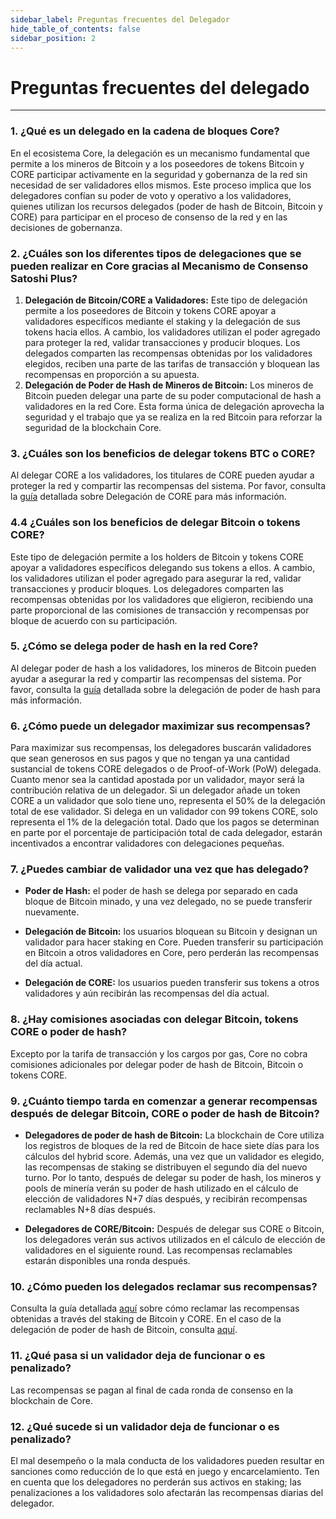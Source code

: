 ```yaml
---
sidebar_label: Preguntas frecuentes del Delegador
hide_table_of_contents: false
sidebar_position: 2
---
```


# Preguntas frecuentes del delegado

---

### 1. ¿Qué es un delegado en la cadena de bloques Core?

En el ecosistema Core, la delegación es un mecanismo fundamental que permite a los mineros de Bitcoin y a los poseedores de tokens Bitcoin y CORE participar activamente en la seguridad y gobernanza de la red sin necesidad de ser validadores ellos mismos. Este proceso implica que los delegadores confían su poder de voto y operativo a los validadores, quienes utilizan los recursos delegados (poder de hash de Bitcoin, Bitcoin y CORE) para participar en el proceso de consenso de la red y en las decisiones de gobernanza.

### 2. ¿Cuáles son los diferentes tipos de delegaciones que se pueden realizar en Core gracias al Mecanismo de Consenso Satoshi Plus?

1. **Delegación de Bitcoin/CORE a Validadores:** Este tipo de delegación permite a los poseedores de Bitcoin y tokens CORE apoyar a validadores específicos mediante el staking y la delegación de sus tokens hacia ellos. A cambio, los validadores utilizan el poder agregado para proteger la red, validar transacciones y producir bloques. Los delegados comparten las recompensas obtenidas por los validadores elegidos, reciben una parte de las tarifas de transacción y bloquean las recompensas en proporción a su apuesta.
2. **Delegación de Poder de Hash de Mineros de Bitcoin:** Los mineros de Bitcoin pueden delegar una parte de su poder computacional de hash a validadores en la red Core. Esta forma única de delegación aprovecha la seguridad y el trabajo que ya se realiza en la red Bitcoin para reforzar la seguridad de la blockchain Core.

### 3. ¿Cuáles son los beneficios de delegar tokens BTC o CORE?

Al delegar CORE a los validadores, los titulares de CORE pueden ayudar a proteger la red y compartir las recompensas del sistema. Por favor, consulta la [guía](../stake-and-delegate/CORE-staking.md) detallada sobre Delegación de CORE para más información.

### 4.4 ¿Cuáles son los beneficios de delegar Bitcoin o tokens CORE?

Este tipo de delegación permite a los holders de Bitcoin y tokens CORE apoyar a validadores específicos delegando sus tokens a ellos. A cambio, los validadores utilizan el poder agregado para asegurar la red, validar transacciones y producir bloques. Los delegadores comparten las recompensas obtenidas por los validadores que eligieron, recibiendo una parte proporcional de las comisiones de transacción y recompensas por bloque de acuerdo con su participación.

### 5. ¿Cómo se delega poder de hash en la red Core?

Al delegar poder de hash a los validadores, los mineros de Bitcoin pueden ayudar a asegurar la red y compartir las recompensas del sistema. Por favor, consulta la [guía](../stake-and-delegate/delegating-hash.md) detallada sobre la delegación de poder de hash para más información.

### 6. ¿Cómo puede un delegador maximizar sus recompensas?

Para maximizar sus recompensas, los delegadores buscarán validadores que sean generosos en sus pagos y que no tengan ya una cantidad sustancial de tokens CORE delegados o de Proof-of-Work (PoW) delegada. Cuanto menor sea la cantidad apostada por un validador, mayor será la contribución relativa de un delegador. Si un delegador añade un token CORE a un validador que solo tiene uno, representa el 50% de la delegación total de ese validador. Si delega en un validador con 99 tokens CORE, solo representa el 1% de la delegación total. Dado que los pagos se determinan en parte por el porcentaje de participación total de cada delegador, estarán incentivados a encontrar validadores con delegaciones pequeñas.

### 7. ¿Puedes cambiar de validador una vez que has delegado?

- **Poder de Hash:** el poder de hash se delega por separado en cada bloque de Bitcoin minado, y una vez delegado, no se puede transferir nuevamente.

- **Delegación de Bitcoin:** los usuarios bloquean su Bitcoin y designan un validador para hacer staking en Core. Pueden transferir su participación en Bitcoin a otros validadores en Core, pero perderán las recompensas del día actual.

- **Delegación de CORE:** los usuarios pueden transferir sus tokens a otros validadores y aún recibirán las recompensas del día actual.

### 8. ¿Hay comisiones asociadas con delegar Bitcoin, tokens CORE o poder de hash?

Excepto por la tarifa de transacción y los cargos por gas, Core no cobra comisiones adicionales por delegar poder de hash de Bitcoin, Bitcoin o tokens CORE.

### 9. ¿Cuánto tiempo tarda en comenzar a generar recompensas después de delegar Bitcoin, CORE o poder de hash de Bitcoin?

- **Delegadores de poder de hash de Bitcoin:**
  La blockchain de Core utiliza los registros de bloques de la red de Bitcoin de hace siete días para los cálculos del hybrid score. Además, una vez que un validador es elegido, las recompensas de staking se distribuyen el segundo día del nuevo turno. Por lo tanto, después de delegar su poder de hash, los mineros y pools de minería verán su poder de hash utilizado en el cálculo de elección de validadores N+7 días después, y recibirán recompensas reclamables N+8 días después.

- **Delegadores de CORE/Bitcoin:** Después de delegar sus CORE o Bitcoin, los delegadores verán sus activos utilizados en el cálculo de elección de validadores en el siguiente round. Las recompensas reclamables estarán disponibles una ronda después.

### 10. ¿Cómo pueden los delegados reclamar sus recompensas?
Consulta la guía detallada [aquí](../stake-and-delegate/CORE-staking.md) sobre cómo reclamar las recompensas obtenidas a través del staking de Bitcoin y CORE. En el caso de la delegación de poder de hash de Bitcoin, consulta [aquí](../stake-and-delegate/delegating-hash.md).

### 11. ¿Qué pasa si un validador deja de funcionar o es penalizado?

Las recompensas se pagan al final de cada ronda de consenso en la blockchain de Core.

### 12. ¿Qué sucede si un validador deja de funcionar o es penalizado?

El mal desempeño o la mala conducta de los validadores pueden resultar en sanciones como reducción de lo que está en juego y encarcelamiento. Ten en cuenta que los delegadores no perderán sus activos en staking; las penalizaciones a los validadores solo afectarán las recompensas diarias del delegador.